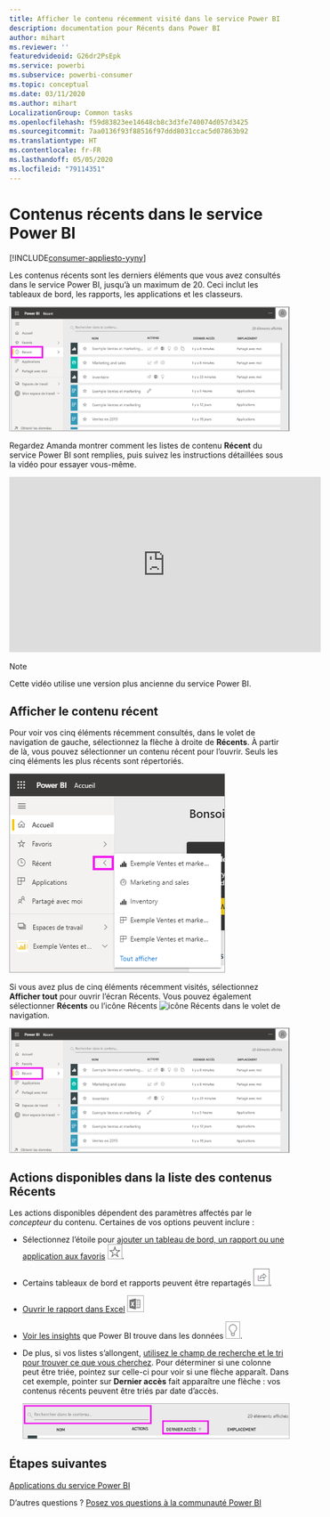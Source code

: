 ```yaml
---
title: Afficher le contenu récemment visité dans le service Power BI
description: documentation pour Récents dans Power BI
author: mihart
ms.reviewer: ''
featuredvideoid: G26dr2PsEpk
ms.service: powerbi
ms.subservice: powerbi-consumer
ms.topic: conceptual
ms.date: 03/11/2020
ms.author: mihart
LocalizationGroup: Common tasks
ms.openlocfilehash: f59d83823ee14648cb8c3d3fe740074d057d3425
ms.sourcegitcommit: 7aa0136f93f88516f97ddd8031ccac5d07863b92
ms.translationtype: HT
ms.contentlocale: fr-FR
ms.lasthandoff: 05/05/2020
ms.locfileid: "79114351"
---
```

# <a name="recent-content-in-the-power-bi-service"></a>Contenus **récents** dans le service Power BI

[!INCLUDE[consumer-appliesto-yyny](../includes/consumer-appliesto-yyny.md)]

Les contenus récents sont les derniers éléments que vous avez consultés dans le service Power BI, jusqu’à un maximum de 20.  Ceci inclut les tableaux de bord, les rapports, les applications et les classeurs.

![fenêtre Contenu récent](./media/end-user-recent/power-bi-recent.png)

Regardez Amanda montrer comment les listes de contenu **Récent** du service Power BI sont remplies, puis suivez les instructions détaillées sous la vidéo pour essayer vous-même.

<iframe width="560" height="315" src="https://www.youtube.com/embed/G26dr2PsEpk" frameborder="0" allowfullscreen></iframe>

> [!NOTE]
> Cette vidéo utilise une version plus ancienne du service Power BI.

## <a name="display-recent-content"></a>Afficher le contenu récent
Pour voir vos cinq éléments récemment consultés, dans le volet de navigation de gauche, sélectionnez la flèche à droite de **Récents**.  À partir de là, vous pouvez sélectionner un contenu récent pour l’ouvrir. Seuls les cinq éléments les plus récents sont répertoriés.

![menu volant Contenu récent](./media/end-user-recent/power-bi-recent-flyout.png)

Si vous avez plus de cinq éléments récemment visités, sélectionnez **Afficher tout** pour ouvrir l’écran Récents. Vous pouvez également sélectionner **Récents** ou l’icône Récents ![icône Récents](./media/end-user-recent/power-bi-icon.png) dans le volet de navigation.

![afficher tout le contenu récent](./media/end-user-recent/power-bi-recent.png)

## <a name="actions-available-from-the-recent-content-list"></a>Actions disponibles dans la liste des contenus **Récents**
Les actions disponibles dépendent des paramètres affectés par le *concepteur* du contenu. Certaines de vos options peuvent inclure :
* Sélectionnez l’étoile pour [ajouter un tableau de bord, un rapport ou une application aux favoris](end-user-favorite.md) ![étoile](./media/end-user-shared-with-me/power-bi-star-icon.png).
* Certains tableaux de bord et rapports peuvent être repartagés  ![Icône de partage](./media/end-user-shared-with-me/power-bi-share-icon-new.png).
* [Ouvrir le rapport dans Excel](end-user-export.md) ![icône Exporter vers Excel](./media/end-user-shared-with-me/power-bi-excel.png) 
* [Voir les insights](end-user-insights.md) que Power BI trouve dans les données ![icône Insights](./media/end-user-shared-with-me/power-bi-insights.png).
* De plus, si vos listes s’allongent, [utilisez le champ de recherche et le tri pour trouver ce que vous cherchez](end-user-search-sort.md). Pour déterminer si une colonne peut être triée, pointez sur celle-ci pour voir si une flèche apparaît. Dans cet exemple, pointer sur **Dernier accès** fait apparaître une flèche : vos contenus récents peuvent être triés par date d’accès. 

    ![Trier tous les contenus récents](./media/end-user-recent/power-bi-recent-sort.png)


## <a name="next-steps"></a>Étapes suivantes
[Applications du service Power BI](end-user-apps.md)

D’autres questions ? [Posez vos questions à la communauté Power BI](https://community.powerbi.com/)

